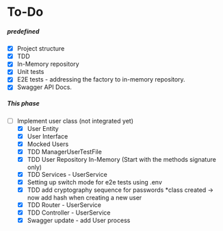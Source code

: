 # To-Do

##### predefined

- [x] Project structure
- [x] TDD
- [x] In-Memory repository
- [x] Unit tests
- [x] E2E tests - addressing the factory to in-memory repository.
- [x] Swagger API Docs.

##### This phase

- [ ] Implement user class (not integrated yet)
    - [x] User Entity
    - [x] User Interface
    - [x] Mocked Users
    - [x] TDD ManagerUserTestFile
    - [x] TDD User Repository In-Memory (Start with the methods signature only)
    - [x] TDD Services - UserService
    - [x] Setting up switch mode for e2e tests using .env
    - [x] TDD add cryptography sequence for passwords *class created -> now add hash when creating a new user
    - [x] TDD Router - UserService
    - [x] TDD Controller - UserService
    - [x] Swagger update - add User process